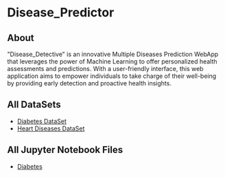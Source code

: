 # Disease_Predictor

## About

"Disease_Detective" is an innovative Multiple Diseases Prediction WebApp that leverages the power of Machine Learning to offer personalized health assessments and predictions. With a user-friendly interface, this web application aims to empower individuals to take charge of their well-being by providing early detection and proactive health insights.

## All DataSets

- [Diabetes DataSet](https://github.com/Akshar106/Disease_Predictor/blob/main/All%20Datasets/diabetes.csv)
- [Heart Diseases DataSet](https://github.com/Akshar106/Disease_Predictor/blob/main/All%20Datasets/heart.csv)

## All Jupyter Notebook Files

 - [Diabetes](https://github.com/Akshar106/Disease_Predictor/blob/main/All%20Jupyter%20Notebook%20Files/Diabetes_Prediction.ipynb)
